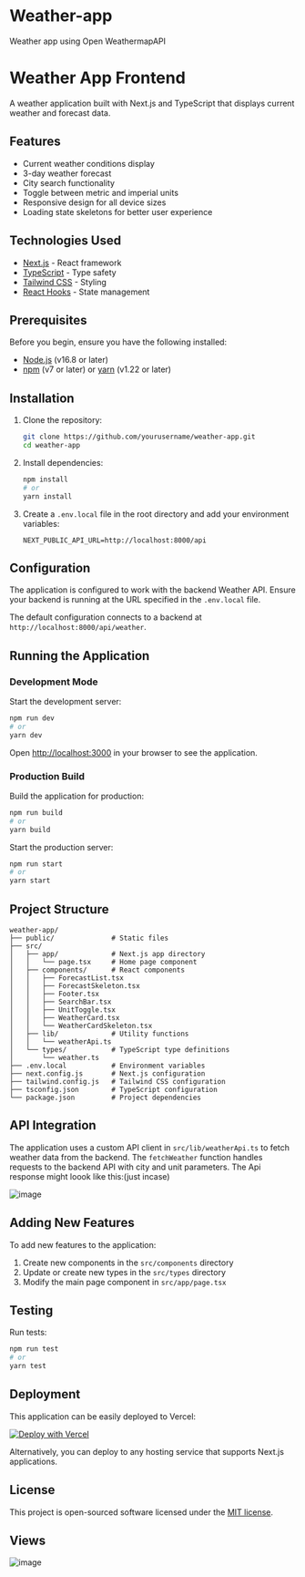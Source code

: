 # Weather-app
Weather app using Open WeathermapAPI



# Weather App Frontend

A weather application built with Next.js and TypeScript that displays current weather and forecast data.


## Features

- Current weather conditions display
- 3-day weather forecast
- City search functionality
- Toggle between metric and imperial units
- Responsive design for all device sizes
- Loading state skeletons for better user experience

## Technologies Used

- [Next.js](https://nextjs.org/) - React framework
- [TypeScript](https://www.typescriptlang.org/) - Type safety
- [Tailwind CSS](https://tailwindcss.com/) - Styling
- [React Hooks](https://reactjs.org/docs/hooks-intro.html) - State management

## Prerequisites

Before you begin, ensure you have the following installed:
- [Node.js](https://nodejs.org/) (v16.8 or later)
- [npm](https://www.npmjs.com/) (v7 or later) or [yarn](https://yarnpkg.com/) (v1.22 or later)

## Installation

1. Clone the repository:
   ```bash
   git clone https://github.com/yourusername/weather-app.git
   cd weather-app
   ```

2. Install dependencies:
   ```bash
   npm install
   # or
   yarn install
   ```

3. Create a `.env.local` file in the root directory and add your environment variables:
   ```
   NEXT_PUBLIC_API_URL=http://localhost:8000/api
   ```

## Configuration

The application is configured to work with the backend Weather API. Ensure your backend is running at the URL specified in the `.env.local` file.

The default configuration connects to a backend at `http://localhost:8000/api/weather`.

## Running the Application

### Development Mode

Start the development server:

```bash
npm run dev
# or
yarn dev
```

Open [http://localhost:3000](http://localhost:3000) in your browser to see the application.

### Production Build

Build the application for production:

```bash
npm run build
# or
yarn build
```

Start the production server:

```bash
npm run start
# or
yarn start
```

## Project Structure

```
weather-app/
├── public/              # Static files
├── src/
│   ├── app/             # Next.js app directory
│   │   └── page.tsx     # Home page component
│   ├── components/      # React components
│   │   ├── ForecastList.tsx
│   │   ├── ForecastSkeleton.tsx
│   │   ├── Footer.tsx
│   │   ├── SearchBar.tsx
│   │   ├── UnitToggle.tsx
│   │   ├── WeatherCard.tsx
│   │   └── WeatherCardSkeleton.tsx
│   ├── lib/             # Utility functions
│   │   └── weatherApi.ts
│   └── types/           # TypeScript type definitions
│       └── weather.ts
├── .env.local           # Environment variables
├── next.config.js       # Next.js configuration
├── tailwind.config.js   # Tailwind CSS configuration
├── tsconfig.json        # TypeScript configuration
└── package.json         # Project dependencies
```

## API Integration

The application uses a custom API client in `src/lib/weatherApi.ts` to fetch weather data from the backend. The `fetchWeather` function handles requests to the backend API with city and unit parameters.
The Api response might loook like this:(just incase)

![image](https://github.com/user-attachments/assets/d8170d5c-b2b9-486d-8174-17fc27cabe29)

## Adding New Features

To add new features to the application:

1. Create new components in the `src/components` directory
2. Update or create new types in the `src/types` directory
3. Modify the main page component in `src/app/page.tsx`

## Testing

Run tests:

```bash
npm run test
# or
yarn test
```

## Deployment

This application can be easily deployed to Vercel:

[![Deploy with Vercel](https://vercel.com/button)](https://vercel.com/new/git/external?repository-url=https://github.com/yourusername/weather-app)

Alternatively, you can deploy to any hosting service that supports Next.js applications.

## License

This project is open-sourced software licensed under the [MIT license](https://opensource.org/licenses/MIT).



## Views

![image](https://github.com/user-attachments/assets/4e95ae1e-0429-4b93-bc76-9db3c83c47cb)

